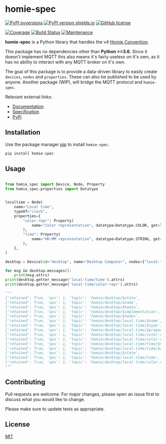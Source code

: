 # homie-spec

[![PyPI pyversions](https://img.shields.io/pypi/pyversions/homie-spec.svg?style=flat-square)](https://pypi.python.org/pypi/homie-spec/)
[![PyPI version shields.io](https://img.shields.io/pypi/v/homie-spec.svg?style=flat-square)](https://pypi.python.org/pypi/homie-spec/)
[![GitHub license](https://img.shields.io/github/license/Qu4tro/homie-spec.svg?style=flat-square)](https://github.com/Qu4tro/homie-spec/blob/master/LICENSE)

[![Coverage](https://img.shields.io/codecov/c/github/Qu4tro/homie-spec?style=flat-square)](https://codecov.io/gh/Qu4tro/homie-spec)
[![Build Status](https://img.shields.io/travis/Qu4tro/homie-spec/master?style=flat-square)](https://travis-ci.com/Qu4tro/homie-spec)
[![Maintenance](https://img.shields.io/badge/Maintained%3F-yes-green.svg?style=flat-square)](https://GitHub.com/Qu4tro/homie-spec/graphs/commit-activity)

**homie-spec** is a Python library that handles the v4 [Homie Convention](https://homieiot.github.io/).

This package has no dependencies other than **Python >=3.6**. Since it doesn't implement MQTT this also means it's fairly useless on it's own, as it has no ability to interact with any MQTT broker on it's own.

The goal of this package is to provide a data-driven library to easily create `devices`, `nodes` and `properties`. These can also be published to be used by anyone.
Another package (WIP), will bridge the MQTT protocol and `homie-spec`.

Relevant external links:
  - [Documentation](https://qu4tro.github.io/homie-spec/)
  - [Specification](https://homieiot.github.io/specification/spec-core-v4_0_0/#)
  - [PyPi](https://pypi.org/project/homie-spec/)

## Installation

Use the package manager [pip](https://pip.pypa.io/en/stable/) to install `homie-spec`.

```bash
pip install homie-spec
```

## Usage

```python

from homie_spec import Device, Node, Property
from homie_spec.properties import Datatype


localtime = Node(
    name="Local time",
    typeOf="clock",
    properties={
        "color-repr": Property(
            name="Color representation", datatype=Datatype.COLOR, get=lambda: "233,102,23"
        ),
        "time": Property(
            name="HH:MM representation", datatype=Datatype.STRING, get=lambda: "20:20"
        ),
    },
)

desktop = Device(id="desktop", name="Desktop Computer", nodes={"local-time": localtime})

for msg in desktop.messages():
    print(msg.attrs)
print(desktop.getter_message('local-time/time').attrs)
print(desktop.getter_message('local-time/color-repr').attrs)

"""
{'retained': True, 'qos': 1, 'topic': 'homie/desktop/$state',                          'payload': 'init'}
{'retained': True, 'qos': 1, 'topic': 'homie/desktop/$name',                           'payload': 'Desktop Computer'}
{'retained': True, 'qos': 1, 'topic': 'homie/desktop/$homie',                          'payload': '4.0.0'}
{'retained': True, 'qos': 1, 'topic': 'homie/desktop/$implementation',                 'payload': 'homie-spec'}
{'retained': True, 'qos': 1, 'topic': 'homie/desktop/$nodes',                          'payload': 'local-time'}
{'retained': True, 'qos': 1, 'topic': 'homie/desktop/local-time/$name',                'payload': 'Local time'}
{'retained': True, 'qos': 1, 'topic': 'homie/desktop/local-time/$type',                'payload': 'clock'}
{'retained': True, 'qos': 1, 'topic': 'homie/desktop/local-time/$properties',          'payload': 'color-repr,time'}
{'retained': True, 'qos': 1, 'topic': 'homie/desktop/local-time/color-repr/$name',     'payload': 'Color representation'}
{'retained': True, 'qos': 1, 'topic': 'homie/desktop/local-time/color-repr/$datatype', 'payload': 'color'}
{'retained': True, 'qos': 1, 'topic': 'homie/desktop/local-time/time/$name',           'payload': 'HH:MM representation'}
{'retained': True, 'qos': 1, 'topic': 'homie/desktop/local-time/time/$datatype',       'payload': 'string'}
{'retained': True, 'qos': 1, 'topic': 'homie/desktop/$state',                          'payload': 'ready'}
{'retained': True, 'qos': 1, 'topic': 'homie/desktop/local-time/time',                 'payload': '20:20'}
{'retained': True, 'qos': 1, 'topic': 'homie/desktop/local-time/color-repr',           'payload': '233,102,23'}
"""
```

## Contributing
Pull requests are welcome. For major changes, please open an issue first to discuss what you would like to change.

Please make sure to update tests as appropriate.

## License
[MIT](https://choosealicense.com/licenses/mit/)
